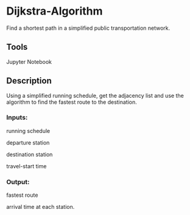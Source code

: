 # Dijkstra-Algorithm

Find a shortest path in a simplified public transportation network.

## Tools

Jupyter Notebook

## Description

Using a simplified running schedule, get the adjacency list and use the algorithm to find the fastest route to the destination.

### Inputs:   
running schedule

departure station

destination station

travel-start time

### Output:   
fastest route 

arrival time at each station.

